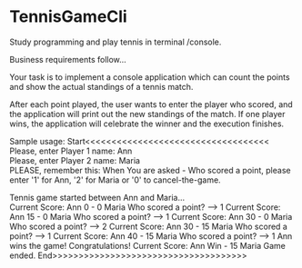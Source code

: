 # TennisGameCli
Study programming and play tennis in terminal /console.

Business requirements follow...

Your task is to implement a console application
which can count the points and show the actual
standings of a tennis match.

After each point played, the user wants to enter the player who scored, and the
application will print out the new standings of the match.
If one player wins, the application will celebrate the winner and the execution finishes.

Sample usage:
Start<<<<<<<<<<<<<<<<<<<<<<<<<<<<<<<<<<<
Please, enter Player 1 name: Ann  
Please, enter Player 2 name: Maria  
PLEASE, remember this: When You are asked - Who scored a point, please enter '1' for Ann, '2' for Maria or '0' to cancel-the-game.  
  
Tennis game started between Ann and Maria...  
Current Score: Ann 0 - 0 Maria
Who scored a point? --> 1
Current Score: Ann 15 - 0 Maria
Who scored a point? --> 1
Current Score: Ann 30 - 0 Maria
Who scored a point? --> 2
Current Score: Ann 30 - 15 Maria
Who scored a point? --> 1
Current Score: Ann 40 - 15 Maria
Who scored a point? --> 1
Ann wins the game! Congratulations!
Current Score: Ann Win - 15 Maria
Game ended.
End>>>>>>>>>>>>>>>>>>>>>>>>>>>>>>>>>>>>>
